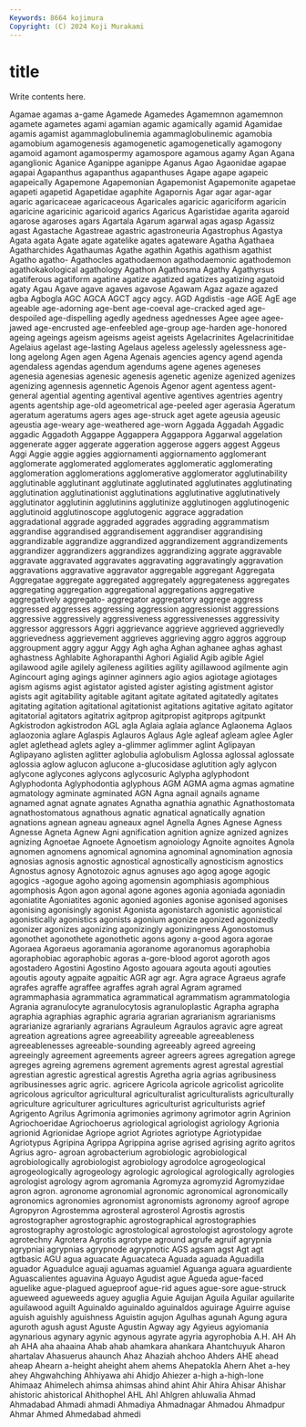 ```yaml
---
Keywords: 8664 kojimura
Copyright: (C) 2024 Koji Murakami
---
```


# title

Write contents here.



 Agamae agamas
a-game Agamede Agamedes Agamemnon agamemnon agamete agametes agami agamian agamic
agamically agamid Agamidae agamis agamist agammaglobulinemia agammaglobulinemic agamobia agamobium agamogenesis
agamogenetic agamogenetically agamogony agamoid agamont agamospermy agamospore agamous agamy Agan
Agana aganglionic Aganice Aganippe aganippe Aganus Agao Agaonidae agapae agapai
Agapanthus agapanthus agapanthuses Agape agape agapeic agapeically Agapemone Agapemonian Agapemonist
Agapemonite agapetae agapeti agapetid Agapetidae agaphite Agapornis Agar agar agar-agar
agaric agaricaceae agaricaceous Agaricales agaricic agariciform agaricin agaricine agaricinic agaricoid
agarics Agaricus Agaristidae agarita agaroid agarose agaroses agars Agartala Agarum
agarwal agas agasp Agassiz agast Agastache Agastreae agastric agastroneuria Agastrophus
Agastya Agata agata Agate agate agatelike agates agateware Agatha Agathaea
Agatharchides Agathaumas Agathe agathin Agathis agathism agathist Agatho agatho- Agathocles
agathodaemon agathodaemonic agathodemon agathokakological agathology Agathon Agathosma Agathy Agathyrsus agatiferous
agatiform agatine agatize agatized agatizes agatizing agatoid agaty Agau Agave
agave agaves agavose Agawam Agaz agaze agazed agba Agbogla AGC
AGCA AGCT agcy agcy. AGD Agdistis -age AGE AgE age
ageable age-adorning age-bent age-coeval age-cracked aged age-despoiled age-dispelling agedly agedness
agednesses Agee agee agee-jawed age-encrusted age-enfeebled age-group age-harden age-honored ageing
ageings ageism ageisms ageist ageists Agelacrinites Agelacrinitidae Agelaius agelast age-lasting
Agelaus ageless agelessly agelessness age-long agelong Agen agen Agena Agenais
agencies agency agend agenda agendaless agendas agendum agendums agene agenes
ageneses agenesia agenesias agenesic agenesis agenetic agenize agenized agenizes agenizing
agennesis agennetic Agenois Agenor agent agentess agent-general agential agenting agentival
agentive agentives agentries agentry agents agentship age-old ageometrical age-peeled ager
agerasia Ageratum ageratum ageratums agers ages age-struck aget agete ageusia
ageusic ageustia age-weary age-weathered age-worn Aggada Aggadah Aggadic aggadic Aggadoth
Aggappe Aggappera Aggappora Aggarwal aggelation aggenerate agger aggerate aggeration aggerose
aggers aggest Aggeus Aggi Aggie aggie aggies aggiornamenti aggiornamento agglomerant
agglomerate agglomerated agglomerates agglomeratic agglomerating agglomeration agglomerations agglomerative agglomerator agglutinability
agglutinable agglutinant agglutinate agglutinated agglutinates agglutinating agglutination agglutinationist agglutinations agglutinative
agglutinatively agglutinator agglutinin agglutinins agglutinize agglutinogen agglutinogenic agglutinoid agglutinoscope agglutogenic
aggrace aggradation aggradational aggrade aggraded aggrades aggrading aggrammatism aggrandise aggrandised
aggrandisement aggrandiser aggrandising aggrandizable aggrandize aggrandized aggrandizement aggrandizements aggrandizer aggrandizers
aggrandizes aggrandizing aggrate aggravable aggravate aggravated aggravates aggravating aggravatingly aggravation
aggravations aggravative aggravator aggregable aggregant Aggregata Aggregatae aggregate aggregated aggregately
aggregateness aggregates aggregating aggregation aggregational aggregations aggregative aggregatively aggregato- aggregator
aggregatory aggrege aggress aggressed aggresses aggressing aggression aggressionist aggressions aggressive
aggressively aggressiveness aggressivenesses aggressivity aggressor aggressors Aggri aggrievance aggrieve aggrieved
aggrievedly aggrievedness aggrievement aggrieves aggrieving aggro aggros aggroup aggroupment aggry
aggur Aggy Agh agha Aghan aghanee aghas aghast aghastness Aghlabite
Aghorapanthi Aghori Agialid Agib agible Agiel agilawood agile agilely agileness
agilities agility agillawood agilmente agin Agincourt aging agings aginner aginners
agio agios agiotage agiotages agism agisms agist agistator agisted agister
agisting agistment agistor agists agit agitability agitable agitant agitate agitated
agitatedly agitates agitating agitation agitational agitationist agitations agitative agitato agitator
agitatorial agitators agitatrix agitprop agitpropist agitprops agitpunkt Agkistrodon agkistrodon AGL
agla Aglaia aglaia aglance Aglaonema Aglaos aglaozonia aglare Aglaspis Aglauros
Aglaus Agle agleaf agleam aglee Agler aglet aglethead aglets agley
a-glimmer aglimmer aglint Aglipayan Aglipayano aglisten aglitter aglobulia aglobulism Aglossa
aglossal aglossate aglossia aglow aglucon aglucone a-glucosidase aglutition agly aglycon
aglycone aglycones aglycons aglycosuric Aglypha aglyphodont Aglyphodonta Aglyphodontia aglyphous AGM
AGMA agma agmas agmatine agmatology agminate agminated AGN Agna agnail
agnails agname agnamed agnat agnate agnates Agnatha agnathia agnathic Agnathostomata
agnathostomatous agnathous agnatic agnatical agnatically agnation agnations agnean agneau agneaux
agnel Agnella Agnes Agnese Agness Agnesse Agneta Agnew Agni agnification
agnition agnize agnized agnizes agnizing Agnoetae Agnoete Agnoetism agnoiology Agnoite
agnoites Agnola agnomen agnomens agnomical agnomina agnominal agnomination agnosia agnosias
agnosis agnostic agnostical agnostically agnosticism agnostics Agnostus agnosy Agnotozoic agnus
agnuses ago agog agoge agogic agogics -agogue agoho agoing agomensin
agomphiasis agomphious agomphosis Agon agon agonal agone agones agonia agoniada
agoniadin agoniatite Agoniatites agonic agonied agonies agonise agonised agonises agonising
agonisingly agonist Agonista agonistarch agonistic agonistical agonistically agonistics agonists agonium
agonize agonized agonizedly agonizer agonizes agonizing agonizingly agonizingness Agonostomus agonothet
agonothete agonothetic agons agony a-good agora agorae Agoraea Agoraeus agoramania
agoranome agoranomus agoraphobia agoraphobiac agoraphobic agoras a-gore-blood agorot agoroth agos
agostadero Agostini Agostino Agosto agouara agouta agouti agouties agoutis agouty
agpaite agpaitic AGR agr agr. Agra agrace Agraeus agrafe agrafes
agraffe agraffee agraffes agrah agral Agram agramed agrammaphasia agrammatica agrammatical
agrammatism agrammatologia Agrania agranulocyte agranulocytosis agranuloplastic Agrapha agrapha agraphia agraphias
agraphic agraria agrarian agrarianism agrarianisms agrarianize agrarianly agrarians Agrauleum Agraulos
agravic agre agreat agreation agreations agree agreeability agreeable agreeableness agreeablenesses
agreeable-sounding agreeably agreed agreeing agreeingly agreement agreements agreer agreers agrees
agregation agrege agreges agreing agremens agrement agrements agrest agrestal agrestial
agrestian agrestic agrestical agrestis Agretha agria agrias agribusiness agribusinesses agric
agric. agricere Agricola agricole agricolist agricolite agricolous agricultor agricultural agriculturalist
agriculturalists agriculturally agriculture agriculturer agricultures agriculturist agriculturists agrief Agrigento Agrilus
Agrimonia agrimonies agrimony agrimotor agrin Agrinion Agriochoeridae Agriochoerus agriological agriologist
agriology Agrionia agrionid Agrionidae Agriope agriot Agriotes agriotype Agriotypidae Agriotypus
Agripina Agrippa Agrippina agrise agrised agrising agrito agritos Agrius agro-
agroan agrobacterium agrobiologic agrobiological agrobiologically agrobiologist agrobiology agrodolce agrogeological agrogeologically
agrogeology agrologic agrological agrologically agrologies agrologist agrology agrom agromania Agromyza
agromyzid Agromyzidae agron agron. agronome agronomial agronomic agronomical agronomically agronomics
agronomies agronomist agronomists agronomy agroof agrope Agropyron Agrostemma agrosteral agrosterol
Agrostis agrostis agrostographer agrostographic agrostographical agrostographies agrostography agrostologic agrostological agrostologist
agrostology agrote agrotechny Agrotera Agrotis agrotype aground agrufe agruif agrypnia
agrypniai agrypnias agrypnode agrypnotic AGS agsam agst Agt agt agtbasic
AGU agua aguacate Aguacateca Aguada aguada Aguadilla aguador Aguadulce aguaji
aguamas aguamiel Aguanga aguara aguardiente Aguascalientes aguavina Aguayo Agudist ague
Agueda ague-faced aguelike ague-plagued agueproof ague-rid agues ague-sore ague-struck agueweed
agueweeds aguey aguglia Aguie Aguijan Aguila Aguilar aguilarite aguilawood aguilt
Aguinaldo aguinaldo aguinaldos aguirage Aguirre aguise aguish aguishly aguishness Aguistin
agujon Agulhas agunah Agung agura aguroth agush agust Aguste Agustin
Agway agy Agyieus agyiomania agynarious agynary agynic agynous agyrate agyria
agyrophobia A.H. AH Ah ah AHA aha ahaaina Ahab ahab
ahamkara ahankara Ahantchuyuk Aharon ahartalav Ahasuerus ahaunch Ahaz Ahaziah ahchoo
Ahders AHE ahead aheap Ahearn a-height aheight ahem ahems Ahepatokla
Ahern Ahet a-hey ahey Ahgwahching Ahhiyawa ahi Ahidjo Ahiezer a-high
a-high-lone Ahimaaz Ahimelech ahimsa ahimsas ahind ahint Ahir Ahira Ahisar
Ahishar ahistoric ahistorical Ahithophel AHL Ahl Ahlgren ahluwalia Ahmad Ahmadabad
Ahmadi ahmadi Ahmadiya Ahmadnagar Ahmadou Ahmadpur Ahmar Ahmed Ahmedabad ahmedi

